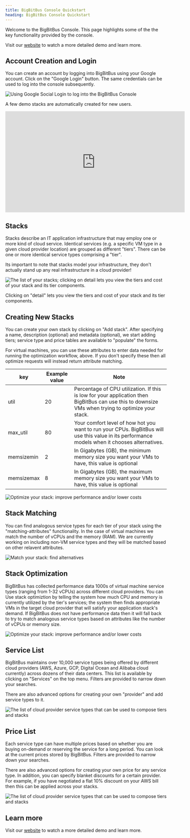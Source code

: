 ```yaml
---
title: BigBitBus Console Quickstart
heading: BigBitBus Console Quickstart
---
```


Welcome to the BigBitBus Console. This page highlights some of the the key functionality provided by the console. 

Visit our [website](https://bigbitbus.com) to watch a more detailed demo and learn more.


## Account Creation and Login
<a name="login"></a>

You can create an account by logging into BigBitBus using your Google account. Click on the "Google Login" button. The same credentials can be used to log into the console subsequently.

![Using Google Social Login to log into the BigBitBus Console](google-login-small.gif)

A few demo stacks are automatically created for new users.

<iframe width="560" height="315" src="https://www.youtube.com/embed/cbIXPA15Ewg" frameborder="0" allow="accelerometer; autoplay; encrypted-media; gyroscope; picture-in-picture" allowfullscreen></iframe>



## Stacks
<a name="stacks"></a>
Stacks describe an IT application infrastructure that may employ one or more kind of cloud service. Identical services (e.g. a specific VM type in a given cloud provider location) are grouped as different "tiers". There can be one or more identical service types comprising a "tier". 

Its important to note that stacks model your infrastructure, they don't actually stand up any real infrastructure in a cloud provider!

![The list of your stacks; clicking on detail lets you view the tiers and cost of your stack and its tier components.](stacks-small.gif)

<!-- <iframe width="560" height="315" src="https://www.youtube.com/embed/2axhGSL3LSE" frameborder="0" allow="accelerometer; autoplay; encrypted-media; gyroscope; picture-in-picture" allowfullscreen></iframe> -->

Clicking on "detail" lets you view the tiers and cost of your stack and its tier components. 

## Creating New Stacks
<a name="create_new_stack"></a>
You can create your own stack by clicking on "Add stack". After specifying a name, description (optional) and metadata (optional), we start adding tiers; service type and price tables are available to "populate" the forms.


For virtual machines, you can use these attributes to enter data needed for running the optimization workflow, above. If you don't specify these then all optimize requests will instead return attribute matching.

|  key | Example value  | Note |
|---|---|---|
| util  | 20  | Percentage of CPU utilization. If this is low for your application  then BigBitBus can use this to downsize VMs when trying to optimize your stack.  | 
| max_util  | 80  | Your comfort level of how hot you want to run your CPUs. BigBitBus will use this value in its performance models when it chooses alternatives.   |
| memsizemin  | 2  | In Gigabytes (GB), the minimum memory size you want your VMs to have, this value is optional  |
| memsizemax  | 8  | In Gigabytes (GB), the maximum memory size you want your VMs to have, this value is optional  |

![Optimize your stack: improve performance and/or lower costs](create_new_stack-small.gif)


<!-- <iframe width="560" height="315" src="https://www.youtube.com/embed/e1WxHlcMsGw" frameborder="0" allow="accelerometer; autoplay; encrypted-media; gyroscope; picture-in-picture" allowfullscreen></iframe> -->



## Stack Matching
<a name="stack_matching"></a>

You can find analogous service types for each tier of your stack using the "matching-attributes" functionality. In the case of virtual machines we match the number of vCPUs and the memory (RAM). We are currently working on including non-VM service types and they will be matched based on other relavent attributes.


<!-- <iframe width="560" height="315" src="https://www.youtube.com/embed/Q_wFmeeCD5E" frameborder="0" allow="accelerometer; autoplay; encrypted-media; gyroscope; picture-in-picture" allowfullscreen></iframe>
 -->
![Match your stack: find alternatives](stack_matching-small.gif)


## Stack Optimization
<a name="stack_optimization"></a>

BigBitBus has collected performance data 1000s of virtual machine service types (ranging from 1-32 vCPUs) across different cloud providers. You can Use stack optimiztion by telling the system how much CPU and memory is currently utilized by the tier's services; the system then finds appropriate VMs in the target cloud provider that will satisfy your application stack's demand. If BigBitBus does not have performance data then it will fall back to try to match analogous service types based on attributes like the number of vCPUs or memory size.

![Optimize your stack: improve performance and/or lower costs](stack_optimization-small.gif)




## Service List
<a name="service_list"></a>

BigBitBus maintains over 10,000 service types being offered by different cloud providers (AWS, Azure, GCP, Digital Ocean and Alibaba cloud currently) across dozens of their data centers. This list is available by clicking on "Services" on the top menu. Filters are provided to narrow down your searches.

There are also advanced options for creating your own "provider" and add service types to it.

![The list of cloud provider service types that can be used to compose tiers and stacks](servicelistfilter-small.gif)

<!-- <iframe width="560" height="315" src="https://www.youtube.com/embed/tjDhJ-Z36Rw" frameborder="0" allow="accelerometer; autoplay; encrypted-media; gyroscope; picture-in-picture" allowfullscreen></iframe> -->

## Price List
<a name="price_list"></a>

Each service type can have multiple prices based on whether you are buying on-demand or reserving the service for a long period. You can look at the current prices stored by BigBitBus. Filters are provided to narrow down your searches.

There are also advanced options for creating your own price for any service type. In addition, you can specify blanket discounts for a certain provider. For example, if you have negotiated a flat 10% discount on your AWS bill then this can be applied across your stacks.

![The list of cloud provider service types that can be used to compose tiers and stacks](pricelistfilter-small.gif)

<!-- <iframe width="560" height="315" src="https://www.youtube.com/embed/XylrAw524mA" frameborder="0" allow="accelerometer; autoplay; encrypted-media; gyroscope; picture-in-picture" allowfullscreen></iframe> -->


## Learn more

Visit our [website](https://www.bigbitbus.com/) to watch a more detailed demo and learn more.

